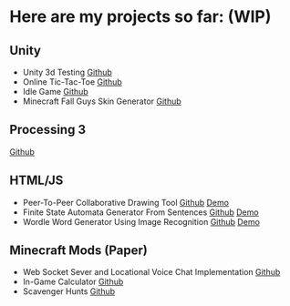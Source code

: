 # Here are my projects so far: (WIP)

## Unity
* Unity 3d Testing [Github](https://github.com/Awie100/un3dtest)
* Online Tic-Tac-Toe [Github](https://github.com/Awie100/TTT)
* Idle Game [Github](https://github.com/Awie100/Idle0)
* Minecraft Fall Guys Skin Generator [Github](https://github.com/Awie100/MCSkin)

## Processing 3
[Github](https://github.com/Awie100/Processing3-Projects)

## HTML/JS
* Peer-To-Peer Collaborative Drawing Tool [Github](https://github.com/Awie100/DrawTogether) [Demo](https://awie100.github.io/DrawTogether/)
* Finite State Automata Generator From Sentences [Github](https://github.com/Awie100/FiniteState) [Demo](https://awie100.github.io/FiniteState/)
* Wordle Word Generator Using Image Recognition [Github](https://github.com/Awie100/SquabbleHax) [Demo](https://awie100.github.io/SquabbleHax/)

## Minecraft Mods (Paper)
* Web Socket Sever and Locational Voice Chat Implementation [Github](https://github.com/Awie100/WebsocketServer)
* In-Game Calculator [Github](https://github.com/Awie100/StackCalc)
* Scavenger Hunts [Github](https://github.com/Awie100/scavengerHuntPlugin)
